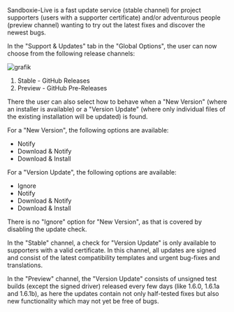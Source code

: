 Sandboxie-Live is a fast update service (stable channel) for project supporters (users with a supporter certificate) and/or adventurous people (preview channel) wanting to try out the latest fixes and discover the newest bugs.

In the "Support & Updates" tab in the "Global Options", the user can now choose from the following release channels:

![grafik](https://user-images.githubusercontent.com/3890945/208420986-d28373f1-8584-4455-ae39-83d2e9eec78d.png)

1. Stable - GitHub Releases
2. Preview - GitHub Pre-Releases

There the user can also select how to behave when a "New Version" (where an installer is available) or a "Version Update" (where only individual files of the existing installation will be updated) is found.

For a "New Version", the following options are available:

- Notify
- Download & Notify
- Download & Install

For a "Version Update", the following options are available:

- Ignore
- Notify
- Download & Notify
- Download & Install

There is no "Ignore" option for "New Version", as that is covered by disabling the update check.

In the "Stable" channel, a check for "Version Update" is only available to supporters with a valid certificate. In this channel, all updates are signed and consist of the latest compatibility templates and urgent bug-fixes and translations.

In the "Preview" channel, the "Version Update" consists of unsigned test builds (except the signed driver) released every few days (like 1.6.0, 1.6.1a and 1.6.1b), as here the updates contain not only half-tested fixes but also new functionality which may not yet be free of bugs.
